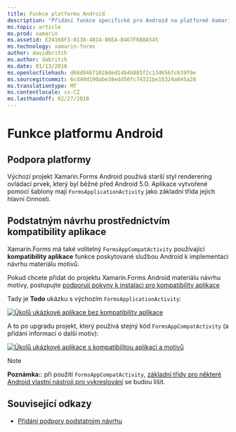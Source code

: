```yaml
---
title: Funkce platformu Android
description: "Přidání funkce specifické pro Android na platformě Xamarin.Forms aplikace"
ms.topic: article
ms.prod: xamarin
ms.assetid: E24168F3-0138-4814-86EA-B467F6B8A545
ms.technology: xamarin-forms
author: davidbritch
ms.author: dabritch
ms.date: 01/13/2016
ms.openlocfilehash: d68d84671028ded14b4b885f2c134656fc639f9e
ms.sourcegitcommit: 6cd40d190abe38edd50fc74331be15324a845a28
ms.translationtype: MT
ms.contentlocale: cs-CZ
ms.lasthandoff: 02/27/2018
---
```

# <a name="android-platform-features"></a>Funkce platformu Android

## <a name="platform-support"></a>Podpora platformy

Výchozí projekt Xamarin.Forms Android používá starší styl renderering ovládací prvek, který byl běžné před Android 5.0. Aplikace vytvořené pomocí šablony mají `FormsApplicationActivity` jako základní třída jejich hlavní činnosti.

## <a name="material-design-via-appcompat"></a>Podstatným návrhu prostřednictvím kompatibility aplikace

Xamarin.Forms má také volitelný `FormsAppCompatActivity` používající **kompatibility aplikace** funkce poskytované službou Android k implementaci návrhu materiálu motivů.

Pokud chcete přidat do projektu Xamarin.Forms Android materiálu návrhu motivy, postupujte [podporují pokyny k instalaci pro kompatibility aplikace](appcompat.md)

Tady je **Todo** ukázku s výchozím `FormsApplicationActivity`:

[ ![](images/before-appcompat-sml.png "Úkolů ukázkové aplikace bez kompatibility aplikace")](images/before-appcompat.png "úkolů ukázkové aplikace bez kompatibility aplikace")

A to po upgradu projekt, který používá stejný kód `FormsAppCompatActivity` (a přidání informací o další motiv):

[ ![](images/post-appcompat-sml.png "Úkolů ukázkové aplikace s kompatibilitou aplikací a motivů")](images/post-appcompat.png "úkolů ukázkové aplikace s kompatibilitou aplikací a motivů")

> [!NOTE]
> **Poznámka:**: při použití `FormsAppCompatActivity`, [základní třídy pro některé Android vlastní nástroji pro vykreslování](~/xamarin-forms/app-fundamentals/custom-renderer/renderers.md) se budou lišit.


## <a name="related-links"></a>Související odkazy

- [Přidání podpory podstatným návrhu](appcompat.md)
